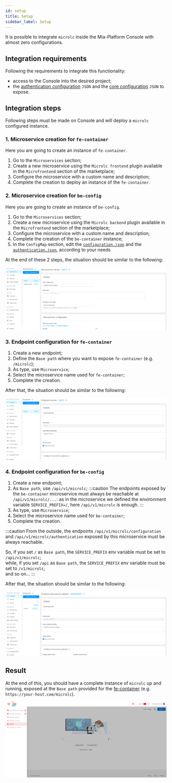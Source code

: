 ```yaml
---
id: setup
title: Setup
sidebar_label: Setup
---
```


It is possible to integrate `microlc` inside the Mia-Platform Console with almost zero configurations.

## Integration requirements

Following the requirements to integrate this functionality:

- access to the Console into the desired project;
- the [authentication configuration](authentication.md) `JSON` and the [core configuration](core_configuration.md) `JSON` to expose.

## Integration steps

Following steps must be made on Console and will deploy a `microlc` configured instance.

### 1. Microservice creation for `fe-container`
 
Here you are going to create an instance of `fe-container`.

1. Go to the `Microservices` section;
2. Create a new microservice using the `Microlc frontend` plugin available in the `Microfrontend` section of the marketplace;
3. Configure the microservice with a custom name and description;
4. Complete the creation to deploy an instance of the `fe-container`.

### 2. Microservice creation for `be-config`

Here you are going to create an instance of `be-config`.

1. Go to the `Microservices` section;
2. Create a new microservice using the `Microlc backend` plugin available in the `Microfrontend` section of the marketplace;
3. Configure the microservice with a custom name and description;
4. Complete the creation of the `be-container` instance;
5. In the `ConfigMap` section, edit the [`configuration.json`](core_configuration.md#example) and the [`authentication.json`](authentication.md#example),
   according to your needs
   
At the end of these 2 steps, the situation should be similar to the following:

![Microservices configured](../img/microlc_ms_setup.png)

### 3. Endpoint configuration for `fe-container`

1. Create a new endpoint;
2. Define the `Base path` where you want to expose `fe-container` (e.g. `/microlc`);
3. As type, use `Microservice`;
4. Select the microservice name used for `fe-container`;
5. Complete the creation.

After that, the situation should be similar to the following:

![Endpoint configured](../img/microlc_setup_endpoint_fe.png)

### 4. Endpoint configuration for `be-config`

1. Create a new endpoint;
2. As `Base path`, use `/api/v1/microlc`;
   :::caution
   The endpoints exposed by the `be-container` microservice must always be reachable at `/api/v1/microlc/...`:
   as in the microservice we defined the environment variable `SERVICE_PREFIX=/`, here `/api/v1/microlc` is enough.
   :::
3. As type, use `Microservice`;
4. Select the microservice name used for `be-container`;
5. Complete the creation.

:::caution
From the outside, the endpoints `/api/v1/microlc/configuration` and `/api/v1/microlc/authentication` exposed by this microservice must be always reachable.

So, if you set `/` as `Base path`, the `SERVICE_PREFIX` env variable must be set to `/api/v1/microlc`;  
while, if you set `/api` as `Base path`, the `SERVICE_PREFIX` env variable must be set to `/v1/microlc`;  
and so on...
:::

After that, the situation should be similar to the following:

![Endpoint configured](../img/microlc_setup_endpoint_be.png)

## Result

At the end of this, you should have a complete instance of `microlc` up and running, 
exposed at the `Base path` provided for the [fe-container](setup.md#3-endpoint-configuration-for-fe-container)
(e.g. `https://your-host.com/microlc`). 

![Endpoint configured](../img/microlc_up_running.png)
